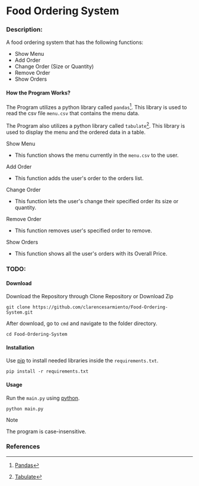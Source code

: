 # Food Ordering System
### Description:
A food ordering system that has the following functions:
- Show Menu
- Add Order
- Change Order (Size or Quantity)
- Remove Order
- Show Orders
#### How the Program Works?
The Program utilizes a python library called `pandas`[^1]. This library is used to read the csv file 
`menu.csv` that contains the menu data. 

The Program also utilizes a python library called `tabulate`[^2]. This library is used to display the
menu and the ordered data in a table.

Show Menu
- This function shows the menu currently in the `menu.csv` to the user.

Add Order
- This function adds the user's order to the orders list.

Change Order
- This function lets the user's change their specified order its size or quantity.

Remove Order
- This function removes user's specified order to remove.

Show Orders
- This function shows all the user's orders with its Overall Price.

### TODO:
#### Download
Download the Repository through Clone Repository or Download Zip
```
git clone https://github.com/clarencesarmiento/Food-Ordering-System.git
```
After download, go to `cmd` and navigate to the folder directory.
```
cd Food-Ordering-System
```
#### Installation
Use [pip](https://pip.pypa.io/en/stable/) to install needed libraries inside
the `requirements.txt`.
```
pip install -r requirements.txt
```
#### Usage
Run the `main.py` using [python](https://www.python.org/).
```
python main.py
```
>[!NOTE]
> The program is case-insensitive.
### References
[^1]: [Pandas](https://pandas.pydata.org/docs/index.html)
[^2]: [Tabulate](https://pypi.org/project/tabulate/)
